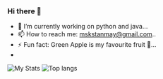 ### Hi there 👋
- 🔭 I’m currently working on python and java...
- 📫 How to reach me: mskstanmay@gmail.com..
- ⚡ Fun fact: Green Apple is my favourite fruit 🍏...
- 
![My Stats](https://github-readme-stats.vercel.app/api?username=mskstanmay)
![Top langs](https://github-readme-stats.vercel.app/api/top-langs/?username=mskstanmay&layout=compact)
